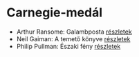 # Carnegie-medál

- Arthur Ransome: Galambposta [részletek](../_details/Arthur%20Ransome.md#id_431)
- Neil Gaiman: A temető könyve [részletek](../_details/Neil%20Gaiman.md#id_1424)
- Philip Pullman: Északi fény [részletek](../_details/Philip%20Pullman.md#id_1219)